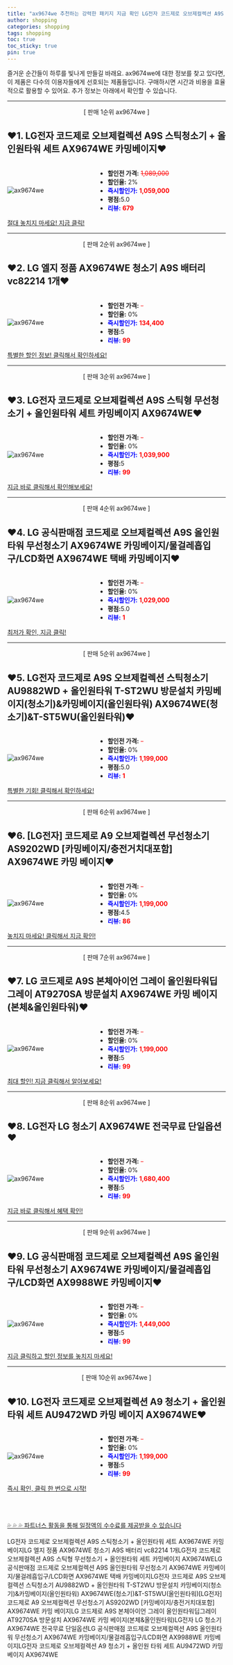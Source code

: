 ```yaml
---
title: "ax9674we 추천하는 강력한 패키지 지금 확인 LG전자 코드제로 오브제컬렉션 A9S 스틱청소기"
author: shopping
categories: shopping
tags: shopping
toc: true
toc_sticky: true
pin: true
---
```

즐거운 순간들이 하루를 빛나게 만들길 바래요. ax9674we에 대한 정보를 찾고 있다면, 이 제품은 다수의 이용자들에게 선호되는 제품들입니다. 구매하시면 시간과 비용을 효율적으로 활용할 수 있어요. 추가 정보는 아래에서 확인할 수 있습니다.

---
<p class="toplist" style="margin: 0 auto; display: block; width: fit-content;">[ 판매 1순위 ax9674we ]</p>

<h2><strong>❤️1. LG전자 코드제로 오브제컬렉션 A9S 스틱청소기 + 올인원타워 세트 AX9674WE 카밍베이지❤️</strong></h2>

<div style="display: flex; align-items: center;">
    <div style="flex: 0.4;">
        <img src="https://thumbnail9.coupangcdn.com/thumbnails/remote/230x230ex/image/vendor_inventory/a1b4/ad463521b780117cc75bddd67196b05b78b1baac4f173e4fa2c227b1c8f6.jpg" alt="ax9674we" style="max-width: 100%;">
    </div>
    <div style="flex: 0.6; margin-left: 10px;">
        <ul>
            <li><strong>할인전 가격:</strong> <del style="color: red;">1,089,000</del></li>
            <li><strong>할인율:</strong> 2%</li>
            <li><span style='color:blue'><strong>즉시할인가:</strong></span> <span style='color:red'><strong>1,059,000</strong></span></li>
            <li><strong>평점:</strong>5.0</li>
            <li><span style='color:blue'><strong>리뷰:</strong></span> <span style='color:red'><strong>679</strong></span></li>
        </ul>
    </div>
</div>
<div class="center">
    <a href="https://William4Davisa.github.io?lptag=AF9450613&subid=githubio&pageKey=7764522018&traceid=V0-153&itemId=21463217777&vendorItemId=88227358630" class="myButton">
        절대 놓치지 마세요! 지금 클릭!
    </a>
</div>


---
<p class="toplist" style="margin: 0 auto; display: block; width: fit-content;">[ 판매 2순위 ax9674we ]</p>

<h2><strong>❤️2. LG 엘지 정품 AX9674WE 청소기 A9S 배터리 vc82214 1개❤️</strong></h2>

<div style="display: flex; align-items: center;">
    <div style="flex: 0.4;">
        <img src="https://thumbnail8.coupangcdn.com/thumbnails/remote/230x230ex/image/vendor_inventory/79f0/9fc5d267476f89be8de53cd80a96bb41c7fb05edec10999c8ec053d011dd.jpg" alt="ax9674we" style="max-width: 100%;">
    </div>
    <div style="flex: 0.6; margin-left: 10px;">
        <ul>
            <li><strong>할인전 가격:</strong> <del style="color: red;">-</del></li>
            <li><strong>할인율:</strong> 0%</li>
            <li><span style='color:blue'><strong>즉시할인가:</strong></span> <span style='color:red'><strong>134,400</strong></span></li>
            <li><strong>평점:</strong>5</li>
            <li><span style='color:blue'><strong>리뷰:</strong></span> <span style='color:red'><strong>99</strong></span></li>
        </ul>
    </div>
</div>
<div class="center">
    <a href="https://William4Davisa.github.io?lptag=AF9450613&subid=githubio&pageKey=8020377955&traceid=V0-153&itemId=22410824316&vendorItemId=89455657281" class="myButton">
        특별한 할인 정보! 클릭해서 확인하세요!
    </a>
</div>


---
<p class="toplist" style="margin: 0 auto; display: block; width: fit-content;">[ 판매 3순위 ax9674we ]</p>

<h2><strong>❤️3. LG전자 코드제로 오브제컬렉션 A9S 스틱형 무선청소기 + 올인원타워 세트 카밍베이지 AX9674WE❤️</strong></h2>

<div style="display: flex; align-items: center;">
    <div style="flex: 0.4;">
        <img src="https://thumbnail7.coupangcdn.com/thumbnails/remote/230x230ex/image/vendor_inventory/b546/1758b086467e6aaca5ccf189c26083295962d04dbef8de225454f9ebaf1d.jpg" alt="ax9674we" style="max-width: 100%;">
    </div>
    <div style="flex: 0.6; margin-left: 10px;">
        <ul>
            <li><strong>할인전 가격:</strong> <del style="color: red;">-</del></li>
            <li><strong>할인율:</strong> 0%</li>
            <li><span style='color:blue'><strong>즉시할인가:</strong></span> <span style='color:red'><strong>1,039,900</strong></span></li>
            <li><strong>평점:</strong>5</li>
            <li><span style='color:blue'><strong>리뷰:</strong></span> <span style='color:red'><strong>99</strong></span></li>
        </ul>
    </div>
</div>
<div class="center">
    <a href="https://William4Davisa.github.io?lptag=AF9450613&subid=githubio&pageKey=8218226783&traceid=V0-153&itemId=23612069006&vendorItemId=87313537694" class="myButton">
        지금 바로 클릭해서 확인해보세요!
    </a>
</div>


---
<p class="toplist" style="margin: 0 auto; display: block; width: fit-content;">[ 판매 4순위 ax9674we ]</p>

<h2><strong>❤️4. LG 공식판매점 코드제로 오브제컬렉션 A9S 올인원타워 무선청소기 AX9674WE 카밍베이지/물걸레흡입구/LCD화면 AX9674WE 택배 카밍베이지❤️</strong></h2>

<div style="display: flex; align-items: center;">
    <div style="flex: 0.4;">
        <img src="https://thumbnail7.coupangcdn.com/thumbnails/remote/230x230ex/image/vendor_inventory/35d0/642cf3362384eef6ea9d7b4aa0659eff22dc713f345414ef8a5cb9558639.jpg" alt="ax9674we" style="max-width: 100%;">
    </div>
    <div style="flex: 0.6; margin-left: 10px;">
        <ul>
            <li><strong>할인전 가격:</strong> <del style="color: red;">-</del></li>
            <li><strong>할인율:</strong> 0%</li>
            <li><span style='color:blue'><strong>즉시할인가:</strong></span> <span style='color:red'><strong>1,029,000</strong></span></li>
            <li><strong>평점:</strong>5.0</li>
            <li><span style='color:blue'><strong>리뷰:</strong></span> <span style='color:red'><strong>1</strong></span></li>
        </ul>
    </div>
</div>
<div class="center">
    <a href="https://William4Davisa.github.io?lptag=AF9450613&subid=githubio&pageKey=8082742180&traceid=V0-153&itemId=20182709053&vendorItemId=88298503016" class="myButton">
        최저가 확인, 지금 클릭!
    </a>
</div>


---
<p class="toplist" style="margin: 0 auto; display: block; width: fit-content;">[ 판매 5순위 ax9674we ]</p>

<h2><strong>❤️5. LG전자 코드제로 A9S 오브제컬렉션 스틱청소기 AU9882WD + 올인원타워 T-ST2WU 방문설치 카밍베이지(청소기)&카밍베이지(올인원타워) AX9674WE(청소기)&T-ST5WU(올인원타워)❤️</strong></h2>

<div style="display: flex; align-items: center;">
    <div style="flex: 0.4;">
        <img src="https://thumbnail7.coupangcdn.com/thumbnails/remote/230x230ex/image/vendor_inventory/fd9a/8a54af8241e13b52eafe9f0ffc9c605813d7b4b7190f2c6080c3cd8e3ce4.jpg" alt="ax9674we" style="max-width: 100%;">
    </div>
    <div style="flex: 0.6; margin-left: 10px;">
        <ul>
            <li><strong>할인전 가격:</strong> <del style="color: red;">-</del></li>
            <li><strong>할인율:</strong> 0%</li>
            <li><span style='color:blue'><strong>즉시할인가:</strong></span> <span style='color:red'><strong>1,199,000</strong></span></li>
            <li><strong>평점:</strong>5.0</li>
            <li><span style='color:blue'><strong>리뷰:</strong></span> <span style='color:red'><strong>1</strong></span></li>
        </ul>
    </div>
</div>
<div class="center">
    <a href="https://William4Davisa.github.io?lptag=AF9450613&subid=githubio&pageKey=8090694670&traceid=V0-153&itemId=19439062414&vendorItemId=89940861149" class="myButton">
        특별한 기회! 클릭해서 확인하세요!
    </a>
</div>


---
<p class="toplist" style="margin: 0 auto; display: block; width: fit-content;">[ 판매 6순위 ax9674we ]</p>

<h2><strong>❤️6. [LG전자] 코드제로 A9 오브제컬렉션 무선청소기 AS9202WD [카밍베이지/충전거치대포함] AX9674WE 카밍 베이지❤️</strong></h2>

<div style="display: flex; align-items: center;">
    <div style="flex: 0.4;">
        <img src="https://thumbnail6.coupangcdn.com/thumbnails/remote/230x230ex/image/vendor_inventory/f2e7/704c41acb7942dfdc5cd15b4d72101071d2625a69b542f9686430ad7897a.jpg" alt="ax9674we" style="max-width: 100%;">
    </div>
    <div style="flex: 0.6; margin-left: 10px;">
        <ul>
            <li><strong>할인전 가격:</strong> <del style="color: red;">-</del></li>
            <li><strong>할인율:</strong> 0%</li>
            <li><span style='color:blue'><strong>즉시할인가:</strong></span> <span style='color:red'><strong>1,199,000</strong></span></li>
            <li><strong>평점:</strong>4.5</li>
            <li><span style='color:blue'><strong>리뷰:</strong></span> <span style='color:red'><strong>86</strong></span></li>
        </ul>
    </div>
</div>
<div class="center">
    <a href="https://William4Davisa.github.io?lptag=AF9450613&subid=githubio&pageKey=7276348278&traceid=V0-153&itemId=20880269962&vendorItemId=88208121292" class="myButton">
        놓치지 마세요! 클릭해서 지금 확인!
    </a>
</div>


---
<p class="toplist" style="margin: 0 auto; display: block; width: fit-content;">[ 판매 7순위 ax9674we ]</p>

<h2><strong>❤️7. LG 코드제로 A9S 본체아이언 그레이 올인원타워딥그레이 AT9270SA 방문설치 AX9674WE 카밍 베이지(본체&올인원타워)❤️</strong></h2>

<div style="display: flex; align-items: center;">
    <div style="flex: 0.4;">
        <img src="https://thumbnail7.coupangcdn.com/thumbnails/remote/230x230ex/image/vendor_inventory/fd9a/8a54af8241e13b52eafe9f0ffc9c605813d7b4b7190f2c6080c3cd8e3ce4.jpg" alt="ax9674we" style="max-width: 100%;">
    </div>
    <div style="flex: 0.6; margin-left: 10px;">
        <ul>
            <li><strong>할인전 가격:</strong> <del style="color: red;">-</del></li>
            <li><strong>할인율:</strong> 0%</li>
            <li><span style='color:blue'><strong>즉시할인가:</strong></span> <span style='color:red'><strong>1,199,000</strong></span></li>
            <li><strong>평점:</strong>5</li>
            <li><span style='color:blue'><strong>리뷰:</strong></span> <span style='color:red'><strong>99</strong></span></li>
        </ul>
    </div>
</div>
<div class="center">
    <a href="https://William4Davisa.github.io?lptag=AF9450613&subid=githubio&pageKey=7093447612&traceid=V0-153&itemId=19299180960&vendorItemId=89940864363" class="myButton">
        최대 할인! 지금 클릭해서 알아보세요!
    </a>
</div>


---
<p class="toplist" style="margin: 0 auto; display: block; width: fit-content;">[ 판매 8순위 ax9674we ]</p>

<h2><strong>❤️8. LG전자 LG 청소기 AX9674WE 전국무료 단일옵션❤️</strong></h2>

<div style="display: flex; align-items: center;">
    <div style="flex: 0.4;">
        <img src="https://thumbnail10.coupangcdn.com/thumbnails/remote/230x230ex/image/vendor_inventory/4a45/33ca2126990c39c624ae03d16120bb5aad4f3f4c6fb4cb298fa0c13b7909.jpg" alt="ax9674we" style="max-width: 100%;">
    </div>
    <div style="flex: 0.6; margin-left: 10px;">
        <ul>
            <li><strong>할인전 가격:</strong> <del style="color: red;">-</del></li>
            <li><strong>할인율:</strong> 0%</li>
            <li><span style='color:blue'><strong>즉시할인가:</strong></span> <span style='color:red'><strong>1,680,400</strong></span></li>
            <li><strong>평점:</strong>5</li>
            <li><span style='color:blue'><strong>리뷰:</strong></span> <span style='color:red'><strong>99</strong></span></li>
        </ul>
    </div>
</div>
<div class="center">
    <a href="https://William4Davisa.github.io?lptag=AF9450613&subid=githubio&pageKey=7505866479&traceid=V0-153&itemId=19656992255&vendorItemId=87731129664" class="myButton">
        지금 바로 클릭해서 혜택 확인!
    </a>
</div>


---
<p class="toplist" style="margin: 0 auto; display: block; width: fit-content;">[ 판매 9순위 ax9674we ]</p>

<h2><strong>❤️9. LG 공식판매점 코드제로 오브제컬렉션 A9S 올인원타워 무선청소기 AX9674WE 카밍베이지/물걸레흡입구/LCD화면 AX9988WE 카밍베이지❤️</strong></h2>

<div style="display: flex; align-items: center;">
    <div style="flex: 0.4;">
        <img src="https://thumbnail7.coupangcdn.com/thumbnails/remote/230x230ex/image/vendor_inventory/eaa7/8a14f7a2c1e663e5ae0989d30518cdfc9a30cfb6ae08b4253f4ea8aa5458.jpg" alt="ax9674we" style="max-width: 100%;">
    </div>
    <div style="flex: 0.6; margin-left: 10px;">
        <ul>
            <li><strong>할인전 가격:</strong> <del style="color: red;">-</del></li>
            <li><strong>할인율:</strong> 0%</li>
            <li><span style='color:blue'><strong>즉시할인가:</strong></span> <span style='color:red'><strong>1,449,000</strong></span></li>
            <li><strong>평점:</strong>5</li>
            <li><span style='color:blue'><strong>리뷰:</strong></span> <span style='color:red'><strong>99</strong></span></li>
        </ul>
    </div>
</div>
<div class="center">
    <a href="https://William4Davisa.github.io?lptag=AF9450613&subid=githubio&pageKey=7415689327&traceid=V0-153&itemId=19438727199&vendorItemId=88298503011" class="myButton">
        지금 클릭하고 할인 정보를 놓치지 마세요!
    </a>
</div>


---
<p class="toplist" style="margin: 0 auto; display: block; width: fit-content;">[ 판매 10순위 ax9674we ]</p>

<h2><strong>❤️10. LG전자 코드제로 오브제컬렉션 A9 청소기 + 올인원 타워 세트 AU9472WD 카밍 베이지 AX9674WE❤️</strong></h2>

<div style="display: flex; align-items: center;">
    <div style="flex: 0.4;">
        <img src="https://thumbnail8.coupangcdn.com/thumbnails/remote/230x230ex/image/vendor_inventory/6463/da7453e877c444e8484783ba753edb735dbcd58a490087ac9c16558eaffe.jpg" alt="ax9674we" style="max-width: 100%;">
    </div>
    <div style="flex: 0.6; margin-left: 10px;">
        <ul>
            <li><strong>할인전 가격:</strong> <del style="color: red;">-</del></li>
            <li><strong>할인율:</strong> 0%</li>
            <li><span style='color:blue'><strong>즉시할인가:</strong></span> <span style='color:red'><strong>1,199,000</strong></span></li>
            <li><strong>평점:</strong>5</li>
            <li><span style='color:blue'><strong>리뷰:</strong></span> <span style='color:red'><strong>99</strong></span></li>
        </ul>
    </div>
</div>
<div class="center">
    <a href="https://William4Davisa.github.io?lptag=AF9450613&subid=githubio&pageKey=8218227101&traceid=V0-153&itemId=23612070709&vendorItemId=89940874890" class="myButton">
        즉시 확인, 클릭 한 번으로 시작!
    </a>
</div>

<br><br><br>[💦 💦 💦 파트너스 활동을 통해 일정액의 수수료를 제공받을 수 있습니다](https://link.coupang.com/a/bcpT2c)<br><br>LG전자 코드제로 오브제컬렉션 A9S 스틱청소기 + 올인원타워 세트 AX9674WE 카밍베이지LG 엘지 정품 AX9674WE 청소기 A9S 배터리 vc82214 1개LG전자 코드제로 오브제컬렉션 A9S 스틱형 무선청소기 + 올인원타워 세트 카밍베이지 AX9674WELG 공식판매점 코드제로 오브제컬렉션 A9S 올인원타워 무선청소기 AX9674WE 카밍베이지/물걸레흡입구/LCD화면 AX9674WE 택배 카밍베이지LG전자 코드제로 A9S 오브제컬렉션 스틱청소기 AU9882WD + 올인원타워 T-ST2WU 방문설치 카밍베이지(청소기)&카밍베이지(올인원타워) AX9674WE(청소기)&T-ST5WU(올인원타워)[LG전자] 코드제로 A9 오브제컬렉션 무선청소기 AS9202WD [카밍베이지/충전거치대포함] AX9674WE 카밍 베이지LG 코드제로 A9S 본체아이언 그레이 올인원타워딥그레이 AT9270SA 방문설치 AX9674WE 카밍 베이지(본체&올인원타워)LG전자 LG 청소기 AX9674WE 전국무료 단일옵션LG 공식판매점 코드제로 오브제컬렉션 A9S 올인원타워 무선청소기 AX9674WE 카밍베이지/물걸레흡입구/LCD화면 AX9988WE 카밍베이지LG전자 코드제로 오브제컬렉션 A9 청소기 + 올인원 타워 세트 AU9472WD 카밍 베이지 AX9674WE